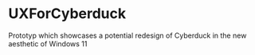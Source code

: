 # UXForCyberduck
Prototyp which showcases a potential redesign of Cyberduck in the new aesthetic of Windows 11
